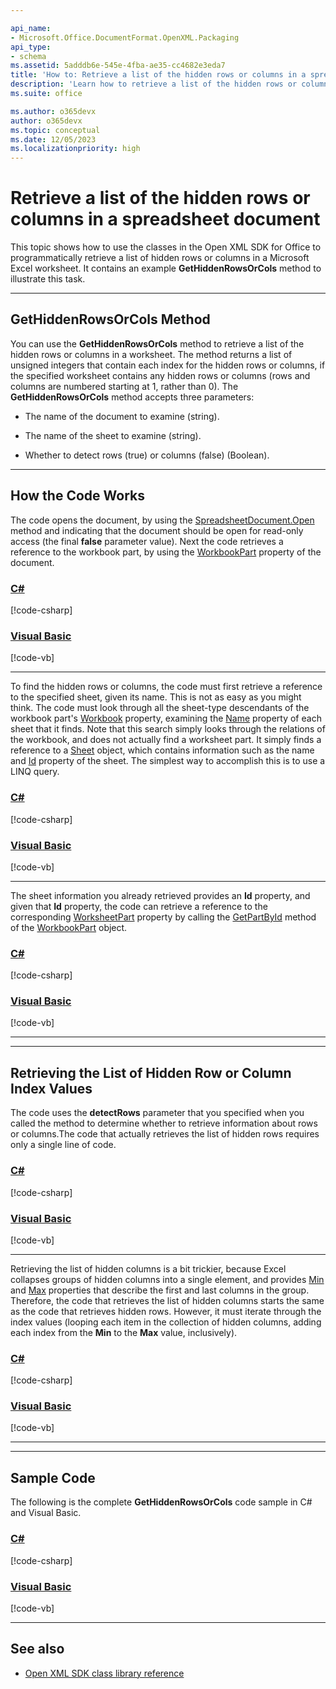 ```yaml
---

api_name:
- Microsoft.Office.DocumentFormat.OpenXML.Packaging
api_type:
- schema
ms.assetid: 5adddb6e-545e-4fba-ae35-cc4682e3eda7
title: 'How to: Retrieve a list of the hidden rows or columns in a spreadsheet document'
description: 'Learn how to retrieve a list of the hidden rows or columns in a spreadsheet document using the Open XML SDK.'
ms.suite: office

ms.author: o365devx
author: o365devx
ms.topic: conceptual
ms.date: 12/05/2023
ms.localizationpriority: high
---
```

# Retrieve a list of the hidden rows or columns in a spreadsheet document

This topic shows how to use the classes in the Open XML SDK for Office to programmatically retrieve a list of hidden rows or columns in a Microsoft Excel worksheet. It contains an example **GetHiddenRowsOrCols** method to illustrate this task.



---------------------------------------------------------------------------------

## GetHiddenRowsOrCols Method

You can use the **GetHiddenRowsOrCols** method to retrieve a list of the hidden rows or columns in a worksheet. The method returns a list of unsigned integers that contain each index for the hidden rows or columns, if the specified worksheet contains any hidden rows or columns (rows and columns are numbered starting at 1, rather than 0). The **GetHiddenRowsOrCols** method accepts three parameters:

- The name of the document to examine (string).

- The name of the sheet to examine (string).

- Whether to detect rows (true) or columns (false) (Boolean).

---------------------------------------------------------------------------------

## How the Code Works

The code opens the document, by using the [SpreadsheetDocument.Open](https://msdn.microsoft.com/library/office/documentformat.openxml.packaging.spreadsheetdocument.open.aspx) method and indicating that the document should be open for read-only access (the final **false** parameter value). Next the code retrieves a reference to the workbook part, by using the [WorkbookPart](https://msdn.microsoft.com/library/office/documentformat.openxml.packaging.spreadsheetdocument.workbookpart.aspx) property of the document.

### [C#](#tab/cs-3)
[!code-csharp[](../../samples/spreadsheet/retrieve_a_list_of_the_hidden_rows_or_columns/cs/Program.cs#snippet1)]

### [Visual Basic](#tab/vb-3)
[!code-vb[](../../samples/spreadsheet/retrieve_a_list_of_the_hidden_rows_or_columns/vb/Program.vb#snippet1)]
***


To find the hidden rows or columns, the code must first retrieve a reference to the specified sheet, given its name. This is not as easy as you might think. The code must look through all the sheet-type descendants of the workbook part's [Workbook](https://msdn.microsoft.com/library/office/documentformat.openxml.packaging.workbookpart.workbook.aspx) property, examining the [Name](https://msdn.microsoft.com/library/office/documentformat.openxml.spreadsheet.sheet.name.aspx) property of each sheet that it finds.
Note that this search simply looks through the relations of the workbook, and does not actually find a worksheet part. It simply finds a reference to a [Sheet](https://msdn.microsoft.com/library/office/documentformat.openxml.spreadsheet.sheet.aspx) object, which contains information such as the name and [Id](https://msdn.microsoft.com/library/office/documentformat.openxml.spreadsheet.sheet.id.aspx) property of the sheet. The simplest way to accomplish this is to use a LINQ query.

### [C#](#tab/cs-4)
[!code-csharp[](../../samples/spreadsheet/retrieve_a_list_of_the_hidden_rows_or_columns/cs/Program.cs#snippet2)]

### [Visual Basic](#tab/vb-4)
[!code-vb[](../../samples/spreadsheet/retrieve_a_list_of_the_hidden_rows_or_columns/vb/Program.vb#snippet2)]
***

The sheet information you already retrieved provides an **Id** property, and given that **Id** property, the code can retrieve a reference to the corresponding [WorksheetPart](https://msdn.microsoft.com/library/office/documentformat.openxml.spreadsheet.worksheet.worksheetpart.aspx) property by calling the [GetPartById](https://msdn.microsoft.com/library/office/documentformat.openxml.packaging.openxmlpartcontainer.getpartbyid.aspx) method of the [WorkbookPart](https://msdn.microsoft.com/library/office/documentformat.openxml.packaging.workbookpart.aspx) object.

### [C#](#tab/cs-5)
[!code-csharp[](../../samples/spreadsheet/retrieve_a_list_of_the_hidden_rows_or_columns/cs/Program.cs#snippet3)]

### [Visual Basic](#tab/vb-5)
[!code-vb[](../../samples/spreadsheet/retrieve_a_list_of_the_hidden_rows_or_columns/vb/Program.vb#snippet3)]
***


---------------------------------------------------------------------------------

## Retrieving the List of Hidden Row or Column Index Values

The code uses the **detectRows** parameter that you specified when you called the method to determine whether to retrieve information about rows or columns.The code that actually retrieves the list of hidden rows requires only a single line of code.

### [C#](#tab/cs-7)
[!code-csharp[](../../samples/spreadsheet/retrieve_a_list_of_the_hidden_rows_or_columns/cs/Program.cs#snippet4)]

### [Visual Basic](#tab/vb-7)
[!code-vb[](../../samples/spreadsheet/retrieve_a_list_of_the_hidden_rows_or_columns/vb/Program.vb#snippet4)]
***

Retrieving the list of hidden columns is a bit trickier, because Excel collapses groups of hidden columns into a single element, and provides [Min](https://msdn.microsoft.com/library/office/documentformat.openxml.spreadsheet.column.min.aspx) and [Max](https://msdn.microsoft.com/library/office/documentformat.openxml.spreadsheet.column.max.aspx) properties that describe the first and last columns in the group. Therefore, the code that retrieves the list of hidden columns starts the same as the code that retrieves hidden rows. However, it must iterate through the index values (looping each item in the collection of hidden columns, adding each index from the **Min** to the **Max** value, inclusively).

### [C#](#tab/cs-8)
[!code-csharp[](../../samples/spreadsheet/retrieve_a_list_of_the_hidden_rows_or_columns/cs/Program.cs#snippet5)]

### [Visual Basic](#tab/vb-8)
[!code-vb[](../../samples/spreadsheet/retrieve_a_list_of_the_hidden_rows_or_columns/vb/Program.vb#snippet5)]
***


---------------------------------------------------------------------------------

## Sample Code

The following is the complete **GetHiddenRowsOrCols** code sample in C\# and Visual Basic.

### [C#](#tab/cs)
[!code-csharp[](../../samples/spreadsheet/retrieve_a_list_of_the_hidden_rows_or_columns/cs/Program.cs#snippet0)]

### [Visual Basic](#tab/vb)
[!code-vb[](../../samples/spreadsheet/retrieve_a_list_of_the_hidden_rows_or_columns/vb/Program.vb#snippet0)]

---------------------------------------------------------------------------------

## See also

- [Open XML SDK class library reference](/office/open-xml/open-xml-sdk)
